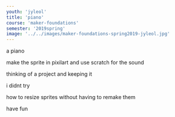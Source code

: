 ```yaml
---
youth: 'jyleol'
title: 'piano'
course: 'maker-foundations'
semester: '2019spring'
image: '../../images/maker-foundations-spring2019-jyleol.jpg'
---
```


a piano

make the sprite in pixilart and use scratch for the sound 

thinking of a project and keeping it

i didnt try

how to resize sprites without having to remake them

have fun
